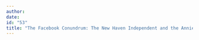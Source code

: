 ```yaml
---
author:
date:
id: "53"
title: "The Facebook Conundrum: The New Haven Independent and the Annie Le Murder"
---
```

